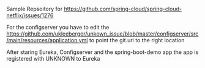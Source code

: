 Sample Repsoitory for https://github.com/spring-cloud/spring-cloud-netflix/issues/1276

For the configserver you have to edit the https://github.com/ukleeberger/unkown_issue/blob/master/configserver/src/main/resources/application.yml to point the git.uri to the right location

After staring Eureka, Configserver and the spring-boot-demo app the app is registered with UNKNOWN to Eureka

